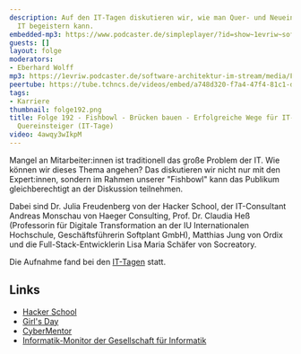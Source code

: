 ```yaml
---
description: Auf den IT-Tagen diskutieren wir, wie man Quer- und Neueinsteiger für
  IT begeistern kann.
embedded-mp3: https://www.podcaster.de/simpleplayer/?id=show~1evriw~software-architektur-im-stream~pod-2cc168582c82b2d725329af10a&v=1702629770
guests: []
layout: folge
moderators:
- Eberhard Wolff
mp3: https://1evriw.podcaster.de/software-architektur-im-stream/media/Fishbowl_Bruecken_bauen_-_Erfolgreiche_Wege_fuer_IT-Nachwuchs_und_Quereinsteiger.mp3
peertube: https://tube.tchncs.de/videos/embed/a748d320-f7a4-47f4-81c1-df8794ec0d70
tags:
- Karriere
thumbnail: folge192.png
title: Folge 192 - Fishbowl - Brücken bauen - Erfolgreiche Wege für IT-Nachwuchs und
  Quereinsteiger (IT-Tage)
video: 4awqy3wIkpM
---
```


Mangel an Mitarbeiter:innen ist traditionell das große Problem der
IT. Wie können wir dieses Thema angehen? Das diskutieren wir nicht
nur mit den Expert:innen, sondern im Rahmen unserer "Fishbowl"
kann das Publikum gleichberechtigt an der Diskussion teilnehmen.

Dabei sind Dr. Julia Freudenberg von der Hacker School, der
IT-Consultant Andreas Monschau von Haeger Consulting,
Prof. Dr. Claudia Heß (Professorin für Digitale Transformation an der
IU Internationalen Hochschule, Geschäftsführerin Softplant GmbH),
Matthias Jung von Ordix und die Full-Stack-Entwicklerin Lisa Maria
Schäfer von Socreatory.

Die Aufnahme fand bei den
[IT-Tagen](https://www.ittage.informatik-aktuell.de/) statt.

## Links

- [Hacker School](https://hacker-school.de/)
- [Girl's Day](https://www.girls-day.de/)
- [CyberMentor](https://www.cybermentor.de/)
- [Informatik-Monitor der Gesellschaft für Informatik](https://gi.de/informatik-monitor)

